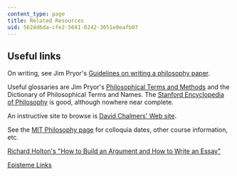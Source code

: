 ```yaml
---
content_type: page
title: Related Resources
uid: 5624d6da-cfe2-5641-0242-3051e0eafb07
---
```


Useful links
------------

On writing, see Jim Pryor's [Guidelines on writing a philosophy paper](http://www.jimpryor.net/teaching/guidelines/writing.html).

Useful glossaries are Jim Pryor's [Philosophical Terms and Methods](http://www.princeton.edu/main/) and the Dictionary of Philosophical Terms and Names. The [Stanford Encyclopedia of Philosophy](http://plato.stanford.edu/contents.html) is good, although nowhere near complete.

An instructive site to browse is [David Chalmers' Web site](http://consc.net/chalmers/).

See the [MIT Philosophy page](http://web.mit.edu/philos/www/) for colloquia dates, other course information, etc.

[Richard Holton's "How to Build an Argument and How to Write an Essay"](http://web.mit.edu/holton/www/edin/write/writehome.html)

[Episteme Links](http://www.epistemelinks.com/)
